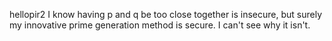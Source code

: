 hellopir2
I know having p and q be too close together is insecure, but surely my innovative prime generation method is secure. I can't see why it isn't.
